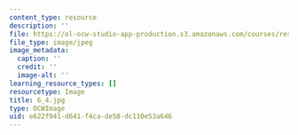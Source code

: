 ```yaml
---
content_type: resource
description: ''
file: https://ol-ocw-studio-app-production.s3.amazonaws.com/courses/res-18-006-calculus-revisited-single-variable-calculus-fall-2010/e622f941d641f4cade58dc110e53a646_6_4.jpg
file_type: image/jpeg
image_metadata:
  caption: ''
  credit: ''
  image-alt: ''
learning_resource_types: []
resourcetype: Image
title: 6_4.jpg
type: OCWImage
uid: e622f941-d641-f4ca-de58-dc110e53a646
---
```

